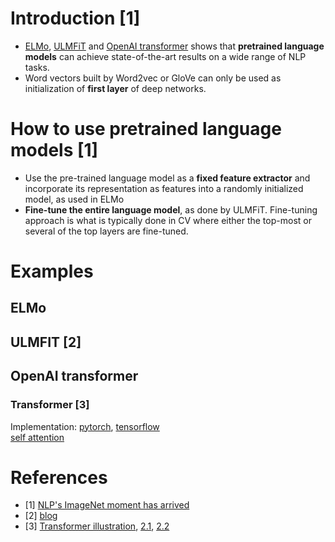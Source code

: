 # Introduction [1]
- [ELMo](https://arxiv.org/abs/1802.05365), [ULMFiT](https://arxiv.org/abs/1801.06146) and [OpenAI transformer](https://s3-us-west-2.amazonaws.com/openai-assets/research-covers/language-unsupervised/language_understanding_paper.pdf) shows that **pretrained language models** can achieve state-of-the-art results on a wide range of NLP tasks.
- Word vectors built by Word2vec or GloVe can only be used as initialization of **first layer** of deep networks.

# How to use pretrained language models [1]
- Use the pre-trained language model as a **fixed feature extractor** and incorporate its representation as features into a randomly initialized model, as used in ELMo
- **Fine-tune the entire language model**, as done by ULMFiT. Fine-tuning approach is what is typically done in CV where either the top-most or several of the top layers are fine-tuned. 

# Examples
## ELMo
## ULMFIT [2]
## OpenAI transformer
### Transformer [3]

Implementation: [pytorch](https://github.com/jadore801120/attention-is-all-you-need-pytorch), [tensorflow](https://github.com/Kyubyong/transformer)  
[self attention](https://www.paperweekly.site/papers/notes/339) 


# References
- [1] [NLP's ImageNet moment has arrived](https://thegradient.pub/nlp-imagenet/)
- [2] [blog](http://nlp.fast.ai/classification/2018/05/15/introducting-ulmfit.html)
- [3] [Transformer illustration](https://jalammar.github.io/illustrated-transformer/), [2.1](https://www.jiqizhixin.com/articles/2018-01-10-20), [2.2]()
